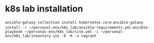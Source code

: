 # k8s lab installation
`ansible-galaxy collection install kubernetes.core`
`ansible-galaxy install -r ~/personal-env/k8s_lab/ansible-requirements.yml`
`ansible-playbook ~/personal-env/k8s_lab/site.yml -i ~/personal-env/k8s_lab/inventory.ini -k -K -u vagrant`
